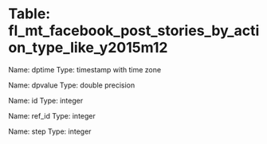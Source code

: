 Table: fl_mt_facebook_post_stories_by_action_type_like_y2015m12
===============================================================

Name: dptime
Type: timestamp with time zone

Name: dpvalue
Type: double precision

Name: id
Type: integer

Name: ref_id
Type: integer

Name: step
Type: integer

